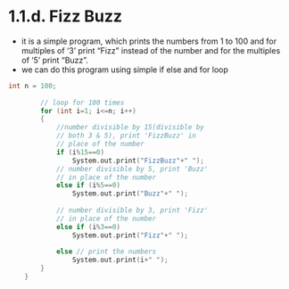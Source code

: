 # 1.1.d. Fizz Buzz

- it is a simple program, which prints the numbers from 1 to 100 and for multiples of ‘3’ print “Fizz” instead of the number and for the multiples of ‘5’ print “Buzz”.
- we can do this program using simple if else and for loop

```c
int n = 100;
 
        // loop for 100 times
        for (int i=1; i<=n; i++)                                
        {
            //number divisible by 15(divisible by
            // both 3 & 5), print 'FizzBuzz' in
            // place of the number
            if (i%15==0)                                                
                System.out.print("FizzBuzz"+" ");
            // number divisible by 5, print 'Buzz'
            // in place of the number
            else if (i%5==0)    
                System.out.print("Buzz"+" ");
 
            // number divisible by 3, print 'Fizz'
            // in place of the number
            else if (i%3==0)    
                System.out.print("Fizz"+" ");
                 
            else // print the numbers
                System.out.print(i+" ");                        
        }
    }
```